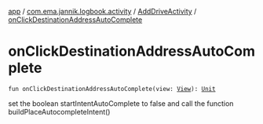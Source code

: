 [app](../../index.md) / [com.ema.jannik.logbook.activity](../index.md) / [AddDriveActivity](index.md) / [onClickDestinationAddressAutoComplete](./on-click-destination-address-auto-complete.md)

# onClickDestinationAddressAutoComplete

`fun onClickDestinationAddressAutoComplete(view: `[`View`](https://developer.android.com/reference/android/view/View.html)`): `[`Unit`](https://kotlinlang.org/api/latest/jvm/stdlib/kotlin/-unit/index.html)

set the boolean startIntentAutoComplete to false and call the function buildPlaceAutocompleteIntent()

